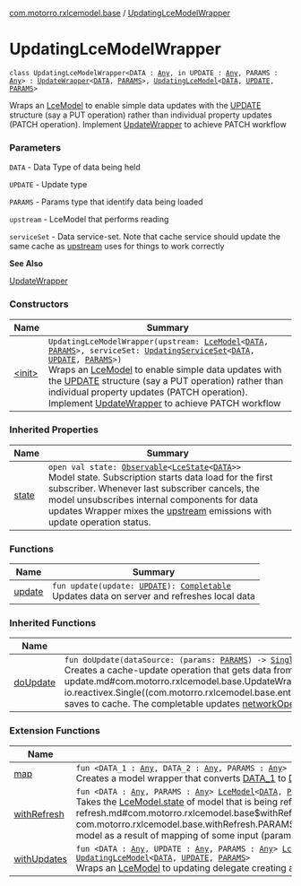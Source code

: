 [com.motorro.rxlcemodel.base](../index.md) / [UpdatingLceModelWrapper](./index.md)

# UpdatingLceModelWrapper

`class UpdatingLceModelWrapper<DATA : `[`Any`](https://kotlinlang.org/api/latest/jvm/stdlib/kotlin/-any/index.html)`, in UPDATE : `[`Any`](https://kotlinlang.org/api/latest/jvm/stdlib/kotlin/-any/index.html)`, PARAMS : `[`Any`](https://kotlinlang.org/api/latest/jvm/stdlib/kotlin/-any/index.html)`> : `[`UpdateWrapper`](../-update-wrapper/index.md)`<`[`DATA`](index.md#DATA)`, `[`PARAMS`](index.md#PARAMS)`>, `[`UpdatingLceModel`](../-updating-lce-model/index.md)`<`[`DATA`](index.md#DATA)`, `[`UPDATE`](index.md#UPDATE)`, `[`PARAMS`](index.md#PARAMS)`>`

Wraps an [LceModel](../-lce-model/index.md) to enable simple data updates with the [UPDATE](index.md#UPDATE) structure
(say a PUT operation) rather than individual property updates (PATCH operation).
Implement [UpdateWrapper](../-update-wrapper/index.md) to achieve PATCH workflow

### Parameters

`DATA` - Data Type of data being held

`UPDATE` - Update type

`PARAMS` - Params type that identify data being loaded

`upstream` - LceModel that performs reading

`serviceSet` - Data service-set. Note that cache service should update the
same cache as [upstream](#) uses for things to work correctly

**See Also**

[UpdateWrapper](../-update-wrapper/index.md)

### Constructors

| Name | Summary |
|---|---|
| [&lt;init&gt;](-init-.md) | `UpdatingLceModelWrapper(upstream: `[`LceModel`](../-lce-model/index.md)`<`[`DATA`](index.md#DATA)`, `[`PARAMS`](index.md#PARAMS)`>, serviceSet: `[`UpdatingServiceSet`](../../com.motorro.rxlcemodel.base.service/-updating-service-set/index.md)`<`[`DATA`](index.md#DATA)`, `[`UPDATE`](index.md#UPDATE)`, `[`PARAMS`](index.md#PARAMS)`>)`<br>Wraps an [LceModel](../-lce-model/index.md) to enable simple data updates with the [UPDATE](index.md#UPDATE) structure (say a PUT operation) rather than individual property updates (PATCH operation). Implement [UpdateWrapper](../-update-wrapper/index.md) to achieve PATCH workflow |

### Inherited Properties

| Name | Summary |
|---|---|
| [state](../-update-wrapper/state.md) | `open val state: `[`Observable`](http://reactivex.io/RxJava/2.x/javadoc/io/reactivex/Observable.html)`<`[`LceState`](../-lce-state/index.md)`<`[`DATA`](../-update-wrapper/index.md#DATA)`>>`<br>Model state. Subscription starts data load for the first subscriber. Whenever last subscriber cancels, the model unsubscribes internal components for data updates Wrapper mixes the [upstream](#) emissions with update operation status. |

### Functions

| Name | Summary |
|---|---|
| [update](update.md) | `fun update(update: `[`UPDATE`](index.md#UPDATE)`): `[`Completable`](http://reactivex.io/RxJava/2.x/javadoc/io/reactivex/Completable.html)<br>Updates data on server and refreshes local data |

### Inherited Functions

| Name | Summary |
|---|---|
| [doUpdate](../-update-wrapper/do-update.md) | `fun doUpdate(dataSource: (params: `[`PARAMS`](../-update-wrapper/index.md#PARAMS)`) -> `[`Single`](http://reactivex.io/RxJava/2.x/javadoc/io/reactivex/Single.html)`<out `[`Entity`](../../com.motorro.rxlcemodel.base.entity/-entity/index.md)`<`[`DATA`](../-update-wrapper/index.md#DATA)`>>): `[`Completable`](http://reactivex.io/RxJava/2.x/javadoc/io/reactivex/Completable.html)<br>Creates a cache-update operation that gets data from [dataSource](../-update-wrapper/do-update.md#com.motorro.rxlcemodel.base.UpdateWrapper$doUpdate(kotlin.Function1((com.motorro.rxlcemodel.base.UpdateWrapper.PARAMS, io.reactivex.Single((com.motorro.rxlcemodel.base.entity.Entity((com.motorro.rxlcemodel.base.UpdateWrapper.DATA)))))))/dataSource) and saves to cache. The completable updates [networkOperationState](#) to mix state to original [upstream](#) |

### Extension Functions

| Name | Summary |
|---|---|
| [map](../map.md) | `fun <DATA_1 : `[`Any`](https://kotlinlang.org/api/latest/jvm/stdlib/kotlin/-any/index.html)`, DATA_2 : `[`Any`](https://kotlinlang.org/api/latest/jvm/stdlib/kotlin/-any/index.html)`, PARAMS : `[`Any`](https://kotlinlang.org/api/latest/jvm/stdlib/kotlin/-any/index.html)`> `[`LceModel`](../-lce-model/index.md)`<`[`DATA_1`](../map.md#DATA_1)`, `[`PARAMS`](../map.md#PARAMS)`>.map(mapper: (data: `[`DATA_1`](../map.md#DATA_1)`) -> `[`DATA_2`](../map.md#DATA_2)`): `[`LceModel`](../-lce-model/index.md)`<`[`DATA_2`](../map.md#DATA_2)`, `[`PARAMS`](../map.md#PARAMS)`>`<br>Creates a model wrapper that converts [DATA_1](../map.md#DATA_1) to [DATA_2](../map.md#DATA_2) |
| [withRefresh](../with-refresh.md) | `fun <DATA : `[`Any`](https://kotlinlang.org/api/latest/jvm/stdlib/kotlin/-any/index.html)`, PARAMS : `[`Any`](https://kotlinlang.org/api/latest/jvm/stdlib/kotlin/-any/index.html)`> `[`LceModel`](../-lce-model/index.md)`<`[`DATA`](../with-refresh.md#DATA)`, `[`PARAMS`](../with-refresh.md#PARAMS)`>.withRefresh(refreshStream: `[`Observable`](http://reactivex.io/RxJava/2.x/javadoc/io/reactivex/Observable.html)`<`[`Int`](https://kotlinlang.org/api/latest/jvm/stdlib/kotlin/-int/index.html)`>): `[`Observable`](http://reactivex.io/RxJava/2.x/javadoc/io/reactivex/Observable.html)`<`[`LceState`](../-lce-state/index.md)`<`[`DATA`](../with-refresh.md#DATA)`>>`<br>Takes the [LceModel.state](../-lce-model/state.md) of model that is being refreshed each time [refreshStream](../with-refresh.md#com.motorro.rxlcemodel.base$withRefresh(com.motorro.rxlcemodel.base.LceModel((com.motorro.rxlcemodel.base.withRefresh.DATA, com.motorro.rxlcemodel.base.withRefresh.PARAMS)), io.reactivex.Observable((kotlin.Int)))/refreshStream) emits a value Useful when you create a model as a result of mapping of some input (params for example) and the [LceModel.refresh](../-lce-model/refresh.md) property becomes invisible for the outside world |
| [withUpdates](../with-updates.md) | `fun <DATA : `[`Any`](https://kotlinlang.org/api/latest/jvm/stdlib/kotlin/-any/index.html)`, UPDATE : `[`Any`](https://kotlinlang.org/api/latest/jvm/stdlib/kotlin/-any/index.html)`, PARAMS : `[`Any`](https://kotlinlang.org/api/latest/jvm/stdlib/kotlin/-any/index.html)`> `[`LceModel`](../-lce-model/index.md)`<`[`DATA`](../with-updates.md#DATA)`, `[`PARAMS`](../with-updates.md#PARAMS)`>.withUpdates(serviceSet: `[`UpdatingServiceSet`](../../com.motorro.rxlcemodel.base.service/-updating-service-set/index.md)`<`[`DATA`](../with-updates.md#DATA)`, `[`UPDATE`](../with-updates.md#UPDATE)`, `[`PARAMS`](../with-updates.md#PARAMS)`>): `[`UpdatingLceModel`](../-updating-lce-model/index.md)`<`[`DATA`](../with-updates.md#DATA)`, `[`UPDATE`](../with-updates.md#UPDATE)`, `[`PARAMS`](../with-updates.md#PARAMS)`>`<br>Wraps an [LceModel](../-lce-model/index.md) to updating delegate creating an [UpdatingLceModel](../-updating-lce-model/index.md) |
